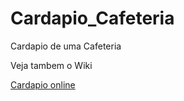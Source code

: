 # Cardapio_Cafeteria
 Cardapio de uma Cafeteria

Veja tambem o Wiki

[Cardapio online](https://luca5lima.github.io/site_one_pice/](https://luca5lima.github.io/Cardapio_Cafeteria/)https://luca5lima.github.io/Cardapio_Cafeteria/)

